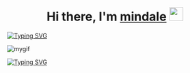 <h1 align="center">Hi there, I'm <a href="https://vk.com/d_e_n_s_a" target="_blank">mindale</a> 
<img src="https://github.com/blackcater/blackcater/raw/main/images/Hi.gif" height="32"/></h1>

[![Typing SVG](https://readme-typing-svg.demolab.com?font=Fira+Codea&size=42&pause=1000&color=F7F7F7&center=true&width=800&height=55&lines=My+name+Danil;I+am+computer+sience+student)](https://git.io/typing-svg)
<!-- 
<h1 align="center">
<img src="https://media.giphy.com/media/v1.Y2lkPTc5MGI3NjExcHF0bzB5ZWM5MGNjMnAwdTV2MGptdWg0cjV2MDNrY3B6ZnR3N3BlZCZlcD12MV9pbnRlcm5hbF9naWZfYnlfaWQmY3Q9Zw/PFsJGfU6e7QjF477ov/giphy.gif" height="200"></h1> -->

![mygif](https://media.giphy.com/media/v1.Y2lkPTc5MGI3NjExcHF0bzB5ZWM5MGNjMnAwdTV2MGptdWg0cjV2MDNrY3B6ZnR3N3BlZCZlcD12MV9pbnRlcm5hbF9naWZfYnlfaWQmY3Q9Zw/PFsJGfU6e7QjF477ov/giphy.gif)


<a href="https://git.io/typing-svg"><img src="https://readme-typing-svg.demolab.com?font=Fira+Codea&pause=1000&color=F7F7F7&center=true&width=800&height=55&lines=This+is+my+git+and+you+can+check+my+repositories+with+my+code" alt="Typing SVG" /></a>